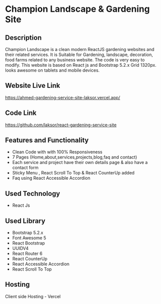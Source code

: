 # Champion Landscape & Gardening Site

<h2>Description</h2>
<p>Champion Landscape is a clean modern ReactJS gardening websites and their related services. It is Suitable for Gardening, landscape, decoration, food farms related to any business website. The code is very easy to modify. This website is based on React js and Bootstrap 5.2.x Grid 1320px. looks awesome on tablets and mobile devices.</p>

<h2>Website Live Link</h2><a href="https://ahmed-gardening-service-site-laksor.vercel.app/" rel="nofollow">https://ahmed-gardening-service-site-laksor.vercel.app/</a>

<h2>Code Link</h2><a href="https://github.com/laksor/react-gardening-service-site" rel="nofollow">https://github.com/laksor/react-gardening-service-site</a>

<h2>Features and Functionality</h2>

<ul> 
  <li> Clean Code with with 100% Responsiveness </li>
  <li> 7 Pages (Home,about,services,projects,blog,faq and contact) </li>
  <li> Each service and project have their own details page & also have a contact form </li>
  <li> Sticky Menu , React Scroll To Top & React CounterUp added </li>
  <li>Faq using React Accessible Accordion</li>
</ul>

<h2>Used Technology</h2>

<ul> 
  <li>React Js</li>
</ul>

<h2>Used Library</h2>

<ul> 
  <li>Bootstrap 5.2.x</li>
  <li>Font Awesome 5 </li>
  <li>React Bootstrap</li>
  <li>UUIDV4</li>
  <li>React Router 6</li>
  <li>React CounterUp</li>
  <li>React Accessible Accordion</li>
  <li>React Scroll To Top</li>

</ul>

<h2>Hosting</h2>

<p>Client side Hosting - Vercel</p>



